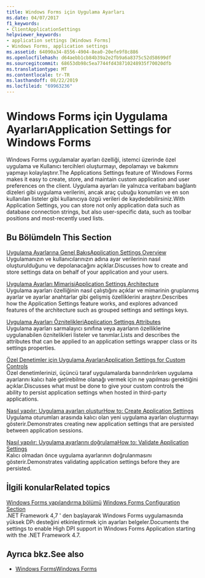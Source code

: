 ```yaml
---
title: Windows Forms için Uygulama Ayarları
ms.date: 04/07/2017
f1_keywords:
- ClientApplicationSettings
helpviewer_keywords:
- application settings [Windows Forms]
- Windows Forms, application settings
ms.assetid: 64090a34-8556-4904-8ea0-20efe9f8c886
ms.openlocfilehash: d64aebb1cb84b39a2e2fb9a6a8375c52d58699df
ms.sourcegitcommit: 68653db98c5ea7744fd438710248935f70020dfb
ms.translationtype: MT
ms.contentlocale: tr-TR
ms.lasthandoff: 08/22/2019
ms.locfileid: "69963236"
---
```

# <a name="application-settings-for-windows-forms"></a><span data-ttu-id="87972-102">Windows Forms için Uygulama Ayarları</span><span class="sxs-lookup"><span data-stu-id="87972-102">Application Settings for Windows Forms</span></span>
<span data-ttu-id="87972-103">Windows Forms uygulamalar ayarları özelliği, istemci üzerinde özel uygulama ve Kullanıcı tercihleri oluşturmayı, depolamayı ve bakımını yapmayı kolaylaştırır.</span><span class="sxs-lookup"><span data-stu-id="87972-103">The Applications Settings feature of Windows Forms makes it easy to create, store, and maintain custom application and user preferences on the client.</span></span> <span data-ttu-id="87972-104">Uygulama ayarları ile yalnızca veritabanı bağlantı dizeleri gibi uygulama verilerini, ancak araç çubuğu konumları ve en son kullanılan listeler gibi kullanıcıya özgü verileri de kaydedebilirsiniz.</span><span class="sxs-lookup"><span data-stu-id="87972-104">With Application Settings, you can store not only application data such as database connection strings, but also user-specific data, such as toolbar positions and most-recently used lists.</span></span>  
  
## <a name="in-this-section"></a><span data-ttu-id="87972-105">Bu Bölümde</span><span class="sxs-lookup"><span data-stu-id="87972-105">In This Section</span></span>  
 [<span data-ttu-id="87972-106">Uygulama Ayarlarına Genel Bakış</span><span class="sxs-lookup"><span data-stu-id="87972-106">Application Settings Overview</span></span>](application-settings-overview.md)  
 <span data-ttu-id="87972-107">Uygulamanızın ve kullanıcılarınızın adına ayar verilerinin nasıl oluşturulduğunu ve depolanacağını açıklar.</span><span class="sxs-lookup"><span data-stu-id="87972-107">Discusses how to create and store settings data on behalf of your application and your users.</span></span>  
  
 [<span data-ttu-id="87972-108">Uygulama Ayarları Mimarisi</span><span class="sxs-lookup"><span data-stu-id="87972-108">Application Settings Architecture</span></span>](application-settings-architecture.md)  
 <span data-ttu-id="87972-109">Uygulama ayarları özelliğinin nasıl çalıştığını açıklar ve mimarinin gruplanmış ayarlar ve ayarlar anahtarlar gibi gelişmiş özelliklerini araştırır.</span><span class="sxs-lookup"><span data-stu-id="87972-109">Describes how the Application Settings feature works, and explores advanced features of the architecture such as grouped settings and settings keys.</span></span>  
  
 [<span data-ttu-id="87972-110">Uygulama Ayarları Öznitelikleri</span><span class="sxs-lookup"><span data-stu-id="87972-110">Application Settings Attributes</span></span>](application-settings-attributes.md)  
 <span data-ttu-id="87972-111">Uygulama ayarları sarmalayıcı sınıfına veya ayarların özelliklerine uygulanabilen öznitelikleri listeler ve tanımlar.</span><span class="sxs-lookup"><span data-stu-id="87972-111">Lists and describes the attributes that can be applied to an application settings wrapper class or its settings properties.</span></span>  
  
 [<span data-ttu-id="87972-112">Özel Denetimler için Uygulama Ayarları</span><span class="sxs-lookup"><span data-stu-id="87972-112">Application Settings for Custom Controls</span></span>](application-settings-for-custom-controls.md)  
 <span data-ttu-id="87972-113">Özel denetimlerinizi, üçüncü taraf uygulamalarda barındırılırken uygulama ayarlarını kalıcı hale getirebilme olanağı vermek için ne yapılması gerektiğini açıklar.</span><span class="sxs-lookup"><span data-stu-id="87972-113">Discusses what must be done to give your custom controls the ability to persist application settings when hosted in third-party applications.</span></span>  
  
 [<span data-ttu-id="87972-114">Nasıl yapılır: Uygulama ayarları oluştur</span><span class="sxs-lookup"><span data-stu-id="87972-114">How to: Create Application Settings</span></span>](how-to-create-application-settings.md)  
 <span data-ttu-id="87972-115">Uygulama oturumları arasında kalıcı olan yeni uygulama ayarları oluşturmayı gösterir.</span><span class="sxs-lookup"><span data-stu-id="87972-115">Demonstrates creating new application settings that are persisted between application sessions.</span></span>  
  
 [<span data-ttu-id="87972-116">Nasıl yapılır: Uygulama ayarlarını doğrulama</span><span class="sxs-lookup"><span data-stu-id="87972-116">How to: Validate Application Settings</span></span>](how-to-validate-application-settings.md)  
 <span data-ttu-id="87972-117">Kalıcı olmadan önce uygulama ayarlarının doğrulanmasını gösterir.</span><span class="sxs-lookup"><span data-stu-id="87972-117">Demonstrates validating application settings before they are persisted.</span></span>  
  
## <a name="related-topics"></a><span data-ttu-id="87972-118">İlgili konular</span><span class="sxs-lookup"><span data-stu-id="87972-118">Related topics</span></span>

<span data-ttu-id="87972-119">[Windows Forms yapılandırma bölümü](../../configure-apps/file-schema/winforms/index.md)  </span><span class="sxs-lookup"><span data-stu-id="87972-119">[Windows Forms Configuration Section](../../configure-apps/file-schema/winforms/index.md)  </span></span>  
<span data-ttu-id="87972-120">.NET Framework 4,7 ' den başlayarak Windows Forms uygulamasında yüksek DPı desteğini etkinleştirmek için ayarları belgeler.</span><span class="sxs-lookup"><span data-stu-id="87972-120">Documents the settings to enable High DPI support in Windows Forms Application starting with the .NET Framework 4.7.</span></span>

## <a name="see-also"></a><span data-ttu-id="87972-121">Ayrıca bkz.</span><span class="sxs-lookup"><span data-stu-id="87972-121">See also</span></span>

- [<span data-ttu-id="87972-122">Windows Forms</span><span class="sxs-lookup"><span data-stu-id="87972-122">Windows Forms</span></span>](../index.md)
